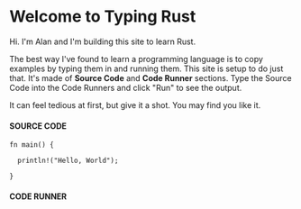# Welcome to Typing Rust

Hi. I'm Alan and I'm building this site to
learn Rust.

The best way I've found to learn a programming
language is to copy examples by typing them in and
running them. This site is setup to do just that.
It's made of **Source Code** and **Code Runner**
sections. Type the Source Code into
the Code Runners and click "Run" to see
the output.

It can feel tedious at first, but give
it a shot. You may find you like it.

#### SOURCE CODE

```rust, noplayground, EXAMPLE1
fn main() {

  println!("Hello, World");

}
```

#### CODE RUNNER

```rust, editable, CODE1

```
